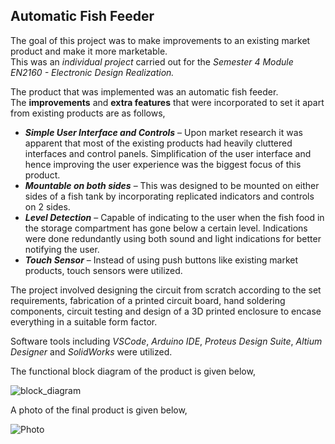 ﻿## Automatic Fish Feeder


The goal of this project was to make improvements to an existing market product and make it more marketable. </br>
This was an *individual project* carried out for the *Semester 4 Module EN2160 - Electronic Design Realization.*


The product that was implemented was an automatic fish feeder. </br>
The **improvements** and **extra features** that were incorporated to set it apart from existing products are as follows,
- ***Simple User Interface and Controls*** – Upon market research it was apparent that most of the existing products had heavily cluttered interfaces and control panels. Simplification of the user interface and hence improving the user experience was the biggest focus of this product.
- ***Mountable on both sides*** – This was designed to be mounted on either sides of a fish tank by incorporating replicated indicators and controls on 2 sides.
- ***Level Detection*** – Capable of indicating to the user when the fish food in the storage compartment has gone below a certain level. Indications were done redundantly using both sound and light indications for better notifying the user.
- ***Touch Sensor*** – Instead of using push buttons like existing market products, touch sensors were utilized.

The project involved designing the circuit from scratch according to the set requirements, fabrication of a printed circuit board, hand soldering components, circuit testing and design of a 3D printed enclosure to encase everything in a suitable form factor.

Software tools including *VSCode*, *Arduino IDE*, *Proteus Design Suite*, *Altium Designer* and *SolidWorks* were utilized.

The functional block diagram of the product is given below,

![block_diagram](https://github.com/randika-perera/Automatic-Fish-Feeder-Project/assets/129817316/da463935-b114-474a-ba9b-b82bae68271a)

A photo of the final product is given below,

![Photo](https://github.com/randika-perera/Automatic-Fish-Feeder-Project/assets/129817316/43f3dfde-93e8-4eec-8a29-03becf230b77)

